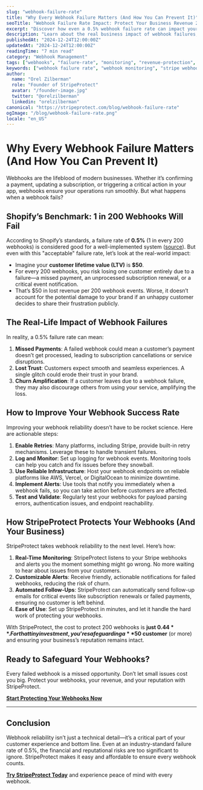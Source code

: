 ```yaml
---
slug: "webhook-failure-rate"
title: "Why Every Webhook Failure Matters (And How You Can Prevent It)"
seoTitle: "Webhook Failure Rate Impact: Protect Your Business Revenue 2024"
excerpt: "Discover how even a 0.5% webhook failure rate can impact your business and how tools like StripeProtect can help you protect your revenue and reputation."
description: "Learn about the real business impact of webhook failures, including revenue loss, customer churn, and brand damage. Find actionable solutions to monitor and prevent webhook failures in your Stripe integration."
publishedAt: "2024-12-24T12:00:00Z"
updatedAt: "2024-12-24T12:00:00Z"
readingTime: "7 min read"
category: "Webhook Management"
tags: ["webhooks", "failure-rate", "monitoring", "revenue-protection", "stripe", "reliability", "business-impact"]
keywords: ["webhook failure rate", "webhook monitoring", "stripe webhook failures", "prevent webhook failures", "webhook reliability", "webhook success rate", "webhook error handling", "stripe webhook monitoring", "webhook failure impact", "webhook business cost"]
author:
  name: "Orel Zilberman"
  role: "Founder of StripeProtect"
  avatar: "/founder-image.jpg"
  twitter: "@orelzilberman"
  linkedin: "orelzilberman"
canonical: "https://stripeprotect.com/blog/webhook-failure-rate"
ogImage: "/blog/webhook-failure-rate.png"
locale: "en_US"
---
```


# Why Every Webhook Failure Matters (And How You Can Prevent It)

Webhooks are the lifeblood of modern businesses. Whether it’s confirming a payment, updating a subscription, or triggering a critical action in your app, webhooks ensure your operations run smoothly. But what happens when a webhook fails?

## Shopify’s Benchmark: 1 in 200 Webhooks Will Fail

According to Shopify’s standards, a failure rate of **0.5%** (1 in every 200 webhooks) is considered good for a well-implemented system ([source](https://shopify.dev/docs/apps/build/webhooks/troubleshooting-webhooks)). But even with this "acceptable" failure rate, let’s look at the real-world impact:

- Imagine your **customer lifetime value (LTV)** is **$50**.
- For every 200 webhooks, you risk losing one customer entirely due to a failure—a missed payment, an unprocessed subscription renewal, or a critical event notification.
- That’s $50 in lost revenue per 200 webhook events. Worse, it doesn’t account for the potential damage to your brand if an unhappy customer decides to share their frustration publicly.

## The Real-Life Impact of Webhook Failures

In reality, a 0.5% failure rate can mean:

1. **Missed Payments**: A failed webhook could mean a customer’s payment doesn’t get processed, leading to subscription cancellations or service disruptions.  
2. **Lost Trust**: Customers expect smooth and seamless experiences. A single glitch could erode their trust in your brand.  
3. **Churn Amplification**: If a customer leaves due to a webhook failure, they may also discourage others from using your service, amplifying the loss.

## How to Improve Your Webhook Success Rate

Improving your webhook reliability doesn’t have to be rocket science. Here are actionable steps:

1. **Enable Retries**: Many platforms, including Stripe, provide built-in retry mechanisms. Leverage these to handle transient failures.  
2. **Log and Monitor**: Set up logging for webhook events. Monitoring tools can help you catch and fix issues before they snowball.  
3. **Use Reliable Infrastructure**: Host your webhook endpoints on reliable platforms like AWS, Vercel, or DigitalOcean to minimize downtime.  
4. **Implement Alerts**: Use tools that notify you immediately when a webhook fails, so you can take action before customers are affected.  
5. **Test and Validate**: Regularly test your webhooks for payload parsing errors, authentication issues, and endpoint reachability.

## How StripeProtect Protects Your Webhooks (And Your Business)

StripeProtect takes webhook reliability to the next level. Here’s how:

1. **Real-Time Monitoring**: StripeProtect listens to your Stripe webhooks and alerts you the moment something might go wrong. No more waiting to hear about issues from your customers.  
2. **Customizable Alerts**: Receive friendly, actionable notifications for failed webhooks, reducing the risk of churn.  
3. **Automated Follow-Ups**: StripeProtect can automatically send follow-up emails for critical events like subscription renewals or failed payments, ensuring no customer is left behind.  
4. **Ease of Use**: Set up StripeProtect in minutes, and let it handle the hard work of protecting your webhooks.

With StripeProtect, the cost to protect 200 webhooks is **just $0.44**. For that tiny investment, you’re safeguarding a **$50 customer** (or more) and ensuring your business’s reputation remains intact.

## Ready to Safeguard Your Webhooks?

Every failed webhook is a missed opportunity. Don’t let small issues cost you big. Protect your webhooks, your revenue, and your reputation with StripeProtect.

[**Start Protecting Your Webhooks Now**](process.env.NEXT_PUBLIC_APP_URL)

---

## Conclusion

Webhook reliability isn’t just a technical detail—it’s a critical part of your customer experience and bottom line. Even at an industry-standard failure rate of 0.5%, the financial and reputational risks are too significant to ignore. StripeProtect makes it easy and affordable to ensure every webhook counts.

[**Try StripeProtect Today**](process.env.NEXT_PUBLIC_APP_URL) and experience peace of mind with every webhook.
